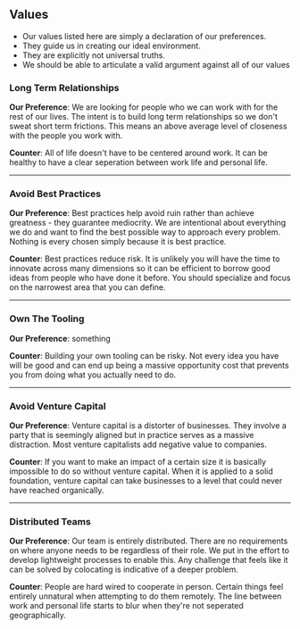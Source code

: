 ## Values

- Our values listed here are simply a declaration of our preferences.
- They guide us in creating our ideal environment.
- They are explicitly not universal truths.
- We should be able to articulate a valid argument against all of our values

### Long Term Relationships

**Our Preference**: We are looking for people who we can work with for the rest of our lives. The intent is to build long term relationships so we don't sweat short term frictions. This means an above average level of closeness with the people you work with.

**Counter**: All of life doesn't have to be centered around work. It can be healthy to have a clear seperation between work life and personal life.

---

### Avoid Best Practices

**Our Preference**: Best practices help avoid ruin rather than achieve greatness - they guarantee mediocrity. We are intentional about everything we do and want to find the best possible way to approach every problem. Nothing is every chosen simply because it is best practice.

**Counter**: Best practices reduce risk. It is unlikely you will have the time to innovate across many dimensions so it can be efficient to borrow good ideas from people who have done it before. You should specialize and focus on the narrowest area that you can define.

---

### Own The Tooling

**Our Preference**: something

**Counter**: Building your own tooling can be risky. Not every idea you have will be good and can end up being a massive opportunity cost that prevents you from doing what you actually need to do.

---

### Avoid Venture Capital

**Our Preference**: Venture capital is a distorter of businesses. They involve a party that is seemingly aligned but in practice serves as a massive distraction. Most venture capitalists add negative value to companies.

**Counter**: If you want to make an impact of a certain size it is basically impossible to do so without venture capital. When it is applied to a solid foundation, venture capital can take businesses to a level that could never have reached organically.

---

### Distributed Teams

**Our Preference**: Our team is entirely distributed. There are no requirements on where anyone needs to be regardless of their role. We put in the effort to develop lightweight processes to enable this. Any challenge that feels like it can be solved by colocating is indicative of a deeper problem.

**Counter**: People are hard wired to cooperate in person. Certain things feel entirely unnatural when attempting to do them remotely. The line between work and personal life starts to blur when they're not seperated geographically.
